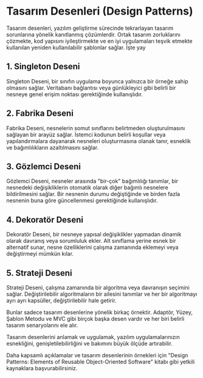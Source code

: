 # Tasarım Desenleri (Design Patterns)

Tasarım desenleri, yazılım geliştirme sürecinde tekrarlayan tasarım sorunlarına yönelik kanıtlanmış çözümlerdir. Ortak tasarım zorluklarını çözmekte, kod yapısını iyileştirmekte ve en iyi uygulamaları teşvik etmekte kullanılan yeniden kullanılabilir şablonlar sağlar. İşte yay

## 1. Singleton Deseni

Singleton Deseni, bir sınıfın uygulama boyunca yalnızca bir örneğe sahip olmasını sağlar. Veritabanı bağlantısı veya günlükleyici gibi belirli bir nesneye genel erişim noktası gerektiğinde kullanışlıdır.

## 2. Fabrika Deseni

Fabrika Deseni, nesnelerin somut sınıflarını belirtmeden oluşturulmasını sağlayan bir arayüz sağlar. İstemci kodunun belirli koşullar veya yapılandırmalara dayanarak nesneleri oluşturmasına olanak tanır, esneklik ve bağımlılıkların azaltılmasını sağlar.

## 3. Gözlemci Deseni

Gözlemci Deseni, nesneler arasında "bir-çok" bağımlılığı tanımlar, bir nesnedeki değişikliklerin otomatik olarak diğer bağımlı nesnelere bildirilmesini sağlar. Bir nesnenin durumu değiştiğinde ve birden fazla nesnenin buna göre güncellenmesi gerektiğinde kullanışlıdır.

## 4. Dekoratör Deseni

Dekoratör Deseni, bir nesneye yapısal değişiklikler yapmadan dinamik olarak davranış veya sorumluluk ekler. Alt sınıflama yerine esnek bir alternatif sunar, nesne özelliklerini çalışma zamanında eklemeyi veya değiştirmeyi mümkün kılar.

## 5. Strateji Deseni

Strateji Deseni, çalışma zamanında bir algoritma veya davranışın seçimini sağlar. Değiştirilebilir algoritmaların bir ailesini tanımlar ve her bir algoritmayı ayrı ayrı kapsüller, değiştirilebilir hale getirir.

Bunlar sadece tasarım desenlerine yönelik birkaç örnektir. Adaptör, Yüzey, Şablon Metodu ve MVC gibi birçok başka desen vardır ve her biri belirli tasarım senaryolarını ele alır.

Tasarım desenlerini anlamak ve uygulamak, yazılım uygulamalarınızın esnekliğini, genişletilebilirliğini ve bakımını büyük ölçüde artırabilir.

Daha kapsamlı açıklamalar ve tasarım desenlerinin örnekleri için "Design Patterns: Elements of Reusable Object-Oriented Software" kitabı gibi yetkili kaynaklara başvurabilirsiniz.
